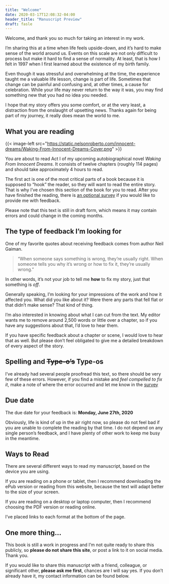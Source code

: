 ```yaml
---
title: "Welcome"
date: 2020-03-17T12:08:32-04:00
header_title: "Manuscript Preview"
draft: fasle
---
```


Welcome, and thank you so much for taking an interest in my work.

I’m sharing this at a time when life feels upside-down, and it’s hard to make sense of the world around us. Events on this scale are not only difficult to process but make it hard to find a sense of normality. At least, that is how I felt in 1997 when I first learned about the existence of my birth family.

Even though it was stressful and overwhelming at the time, the experience taught me a valuable life lesson, change is part of life. Sometimes that change can be painful and confusing and, at other times, a cause for celebration. While your life may never return to the way it was, you may find something new that you had no idea you needed.

I hope that my story offers you some comfort, or at the very least, a distraction from the onslaught of upsetting news. Thanks again for being part of my journey, it really does mean the world to me.

## What you are reading

{{< image-left src="https://static.nelsonroberto.com/innocent-dreams/Waking-From-Innocent-Dreams-Cover.png" >}}

You are about to read Act I of my upcoming autobiographical novel _Waking From Innocent Dreams_. It consists of twelve chapters (roughly 114 pages) and should take approximately 4 hours to read.

The first act is one of the most critical parts of a book because it is supposed to “hook” the reader, so they will want to read the entire story. That is why I’ve chosen this section of the book for you to read. After you have finished the reading, there is [an optional survey](/survey/) if you would like to provide me with feedback.

Please note that this text is still in draft form, which means it may contain errors and could change in the coming months.

## The type of feedback I’m looking for

One of my favorite quotes about receiving feedback comes from author Neil Gaiman.

> “When someone says something is wrong, they’re usually right. When someone tells you why it’s wrong or how to fix it, they’re usually wrong.”

In other words, it’s not your job to tell me **how** to fix my story, just that something is _off_.

Generally speaking, I’m looking for your impressions of the work and how it affected you. What did you like about it? Were there any parts that fell flat or that didn’t make sense? That kind of thing.

I’m also interested in knowing about what I can cut from the text. My editor wants me to remove around 2,500 words or little over a chapter, so if you have any suggestions about that, I’d love to hear them.

If you have specific feedback about a chapter or scene, I would love to hear that as well. But please don’t feel obligated to give me a detailed breakdown of every aspect of the story.

## Spelling and ~~Type-o’s~~ Type-os

I’ve already had several people proofread this text, so there should be very few of these errors. However, if you find a mistake and _feel compelled to fix it_, make a note of where the error occurred and let me know in the [survey](/survey/)

## Due date

The due date for your feedback is: **Monday, June 27th, 2020**

Obviously, life is kind of up in the air right now, so please do not feel bad if you are unable to complete the reading by that time. I do not depend on any single person’s feedback, and I have plenty of other work to keep me busy in the meantime.

## Ways to Read

There are several different ways to read my manuscript, based on the device you are using.

If you are reading on a phone or tablet, then I recommend downloading the ePub version or reading from this website, because the text will adapt better to the size of your screen.

If you are reading on a desktop or laptop computer, then I recommend choosing the PDF version or reading online.

I’ve placed links to each format at the bottom of the page.

## One more thing…

This book is still a work in progress and I’m not quite ready to share this publicly, so **please do not share this site**, or post a link to it on social media. Thank you.

If you would like to share this manuscript with a friend, colleague, or significant other, **please ask me first**, chances are I will say yes. If you don’t already have it, my contact information can be found below.
